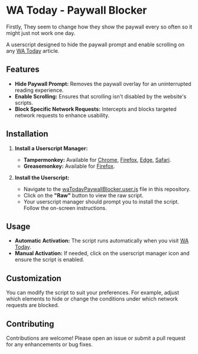 # WA Today - Paywall Blocker

Firstly, They seem to change how they show the paywall every so often so it might just not work one day.

A userscript designed to hide the paywall prompt and enable scrolling on any [WA Today](https://www.watoday.com.au/) article.

## Features

- **Hide Paywall Prompt:** Removes the paywall overlay for an uninterrupted reading experience.
- **Enable Scrolling:** Ensures that scrolling isn't disabled by the website's scripts.
- **Block Specific Network Requests:** Intercepts and blocks targeted network requests to enhance usability.

## Installation

1. **Install a Userscript Manager:**
   - **Tampermonkey:** Available for [Chrome](https://chrome.google.com/webstore/detail/tampermonkey/dhdgffkkebhmkfjojejmpbldmpobfkfo), [Firefox](https://addons.mozilla.org/en-US/firefox/addon/tampermonkey/), [Edge](https://microsoftedge.microsoft.com/addons/detail/tampermonkey/dhdgffkkebhmkfjojejmpbldmpobfkfo), [Safari](https://apps.apple.com/app/tampermonkey/id1482490089).
   - **Greasemonkey:** Available for [Firefox](https://addons.mozilla.org/en-US/firefox/addon/greasemonkey/).

2. **Install the Userscript:**
   - Navigate to the [waTodayPaywallBlocker.user.js](https://github.com/TurbulentGoat/waTodayPaywallBlocker) file in this repository.
   - Click on the **"Raw"** button to view the raw script.
   - Your userscript manager should prompt you to install the script. Follow the on-screen instructions.

## Usage

- **Automatic Activation:** The script runs automatically when you visit [WA Today](https://www.watoday.com.au/).
- **Manual Activation:** If needed, click on the userscript manager icon and ensure the script is enabled.

## Customization

You can modify the script to suit your preferences. For example, adjust which elements to hide or change the conditions under which network requests are blocked.

## Contributing

Contributions are welcome! Please open an issue or submit a pull request for any enhancements or bug fixes.
